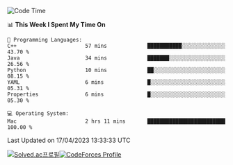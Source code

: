 
<!--START_SECTION:waka-->
![Code Time](http://img.shields.io/badge/Code%20Time-2%2C654%20hrs%2038%20mins-blue)

📊 **This Week I Spent My Time On** 

```text
💬 Programming Languages: 
C++                      57 mins             ███████████░░░░░░░░░░░░░░   43.70 % 
Java                     34 mins             ███████░░░░░░░░░░░░░░░░░░   26.56 % 
Python                   10 mins             ██░░░░░░░░░░░░░░░░░░░░░░░   08.15 % 
YAML                     6 mins              █░░░░░░░░░░░░░░░░░░░░░░░░   05.31 % 
Properties               6 mins              █░░░░░░░░░░░░░░░░░░░░░░░░   05.30 % 

💻 Operating System: 
Mac                      2 hrs 11 mins       █████████████████████████   100.00 % 
```


 Last Updated on 17/04/2023 13:33:33 UTC
<!--END_SECTION:waka-->
[![Solved.ac프로필](http://mazassumnida.wtf/api/generate_badge?boj=hckim96)](https://solved.ac/hckim96)[![CodeForces Profile](https://cf.leed.at?id=hckim96)](https://codeforces.com/profile/hckim96)
